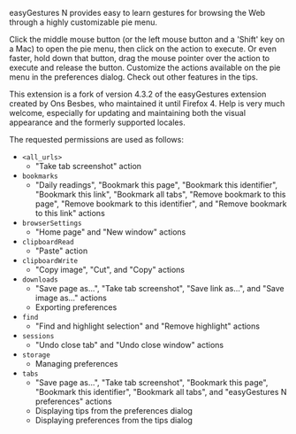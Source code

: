 easyGestures N provides easy to learn gestures for browsing the Web through a highly customizable pie menu.

Click the middle mouse button (or the left mouse button and a 'Shift' key on a Mac) to open the pie menu, then click on the action to execute. Or even faster, hold down that button, drag the mouse pointer over the action to execute and release the button. Customize the actions available on the pie menu in the preferences dialog. Check out other features in the tips.

This extension is a fork of version 4.3.2 of the easyGestures extension created by Ons Besbes, who maintained it until Firefox 4. Help is very much welcome, especially for updating and maintaining both the visual appearance and the formerly supported locales.

The requested permissions are used as follows:

- `<all_urls>`
  - "Take tab screenshot" action
- `bookmarks`
  - "Daily readings", "Bookmark this page", "Bookmark this identifier", "Bookmark this link", "Bookmark all tabs", "Remove bookmark to this page", "Remove bookmark to this identifier", and "Remove bookmark to this link" actions
- `browserSettings`
  - "Home page" and "New window" actions
- `clipboardRead`
  - "Paste" action
- `clipboardWrite`
  - "Copy image", "Cut", and "Copy" actions
- `downloads`
  - "Save page as...", "Take tab screenshot", "Save link as...", and "Save image as..." actions
  - Exporting preferences
- `find`
  - "Find and highlight selection" and "Remove highlight" actions
- `sessions`
  - "Undo close tab" and "Undo close window" actions
- `storage`
  - Managing preferences
- `tabs`
  - "Save page as...", "Take tab screenshot", "Bookmark this page", "Bookmark this identifier", "Bookmark all tabs", and "easyGestures N preferences" actions
  - Displaying tips from the preferences dialog
  - Displaying preferences from the tips dialog
